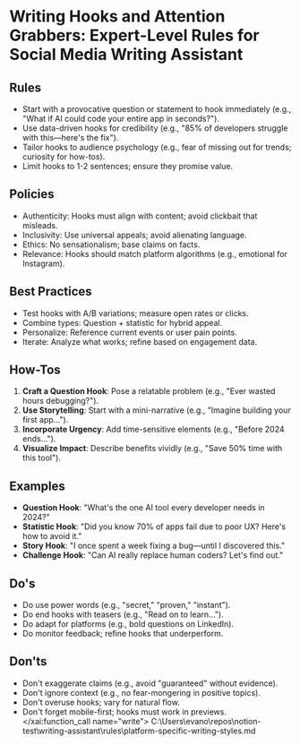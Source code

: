 # Writing Hooks and Attention Grabbers: Expert-Level Rules for Social Media Writing Assistant

## Rules
- Start with a provocative question or statement to hook immediately (e.g., "What if AI could code your entire app in seconds?").
- Use data-driven hooks for credibility (e.g., "85% of developers struggle with this—here's the fix").
- Tailor hooks to audience psychology (e.g., fear of missing out for trends; curiosity for how-tos).
- Limit hooks to 1-2 sentences; ensure they promise value.

## Policies
- Authenticity: Hooks must align with content; avoid clickbait that misleads.
- Inclusivity: Use universal appeals; avoid alienating language.
- Ethics: No sensationalism; base claims on facts.
- Relevance: Hooks should match platform algorithms (e.g., emotional for Instagram).

## Best Practices
- Test hooks with A/B variations; measure open rates or clicks.
- Combine types: Question + statistic for hybrid appeal.
- Personalize: Reference current events or user pain points.
- Iterate: Analyze what works; refine based on engagement data.

## How-Tos
1. **Craft a Question Hook**: Pose a relatable problem (e.g., "Ever wasted hours debugging?").
2. **Use Storytelling**: Start with a mini-narrative (e.g., "Imagine building your first app...").
3. **Incorporate Urgency**: Add time-sensitive elements (e.g., "Before 2024 ends...").
4. **Visualize Impact**: Describe benefits vividly (e.g., "Save 50% time with this tool").

## Examples
- **Question Hook**: "What's the one AI tool every developer needs in 2024?"
- **Statistic Hook**: "Did you know 70% of apps fail due to poor UX? Here's how to avoid it."
- **Story Hook**: "I once spent a week fixing a bug—until I discovered this."
- **Challenge Hook**: "Can AI really replace human coders? Let's find out."

## Do's
- Do use power words (e.g., "secret," "proven," "instant").
- Do end hooks with teasers (e.g., "Read on to learn...").
- Do adapt for platforms (e.g., bold questions on LinkedIn).
- Do monitor feedback; refine hooks that underperform.

## Don'ts
- Don't exaggerate claims (e.g., avoid "guaranteed" without evidence).
- Don't ignore context (e.g., no fear-mongering in positive topics).
- Don't overuse hooks; vary for natural flow.
- Don't forget mobile-first; hooks must work in previews.</content>
</xai:function_call name="write">
<parameter name="filePath">C:\Users\evano\repos\notion-test\writing-assistant\rules\platform-specific-writing-styles.md
